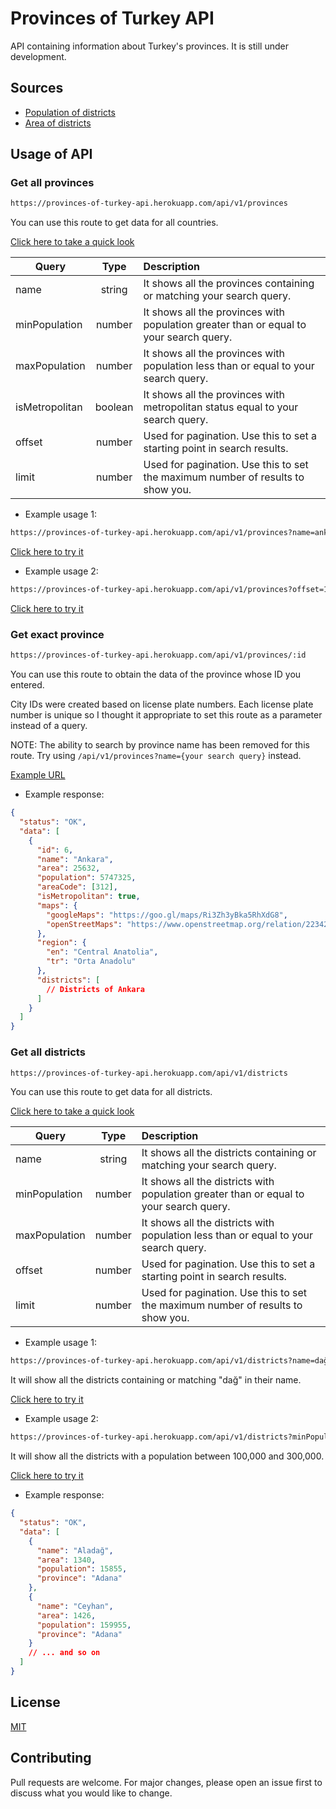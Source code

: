 # Provinces of Turkey API

API containing information about Turkey's provinces. It is still under development.

## Sources

- [Population of districts](https://biruni.tuik.gov.tr/medas)
- [Area of districts](https://web.archive.org/web/20190416051733/https://www.harita.gov.tr/images/urun/il_ilce_alanlari.pdf)

## Usage of API

### Get all provinces

```bash
https://provinces-of-turkey-api.herokuapp.com/api/v1/provinces
```

You can use this route to get data for all countries.

[Click here to take a quick look](https://provinces-of-turkey-api.herokuapp.com/api/v1/provinces)

| Query          |  Type   | Description                                                                            |
| -------------- | :-----: | :------------------------------------------------------------------------------------- |
| name           | string  | It shows all the provinces containing or matching your search query.                   |
| minPopulation  | number  | It shows all the provinces with population greater than or equal to your search query. |
| maxPopulation  | number  | It shows all the provinces with population less than or equal to your search query.    |
| isMetropolitan | boolean | It shows all the provinces with metropolitan status equal to your search query.        |
| offset         | number  | Used for pagination. Use this to set a starting point in search results.               |
| limit          | number  | Used for pagination. Use this to set the maximum number of results to show you.        |

- Example usage 1:

```bash
https://provinces-of-turkey-api.herokuapp.com/api/v1/provinces?name=ankara
```

[Click here to try it](https://provinces-of-turkey-api.herokuapp.com/api/v1/provinces?name=ankara)

- Example usage 2:

```bash
https://provinces-of-turkey-api.herokuapp.com/api/v1/provinces?offset=10&limit=10
```

[Click here to try it](https://provinces-of-turkey-api.herokuapp.com/api/v1/provinces?offset=10&limit=10)

### Get exact province

```bash
https://provinces-of-turkey-api.herokuapp.com/api/v1/provinces/:id
```

You can use this route to obtain the data of the province whose ID you entered.

City IDs were created based on license plate numbers. Each license plate number is unique so I thought it appropriate to set this route as a parameter instead of a query.

NOTE: The ability to search by province name has been removed for this route. Try using `/api/v1/provinces?name={your search query}` instead.

[Example URL](https://provinces-of-turkey-api.herokuapp.com/api/v1/provinces/6)

- Example response:

```json
{
  "status": "OK",
  "data": [
    {
      "id": 6,
      "name": "Ankara",
      "area": 25632,
      "population": 5747325,
      "areaCode": [312],
      "isMetropolitan": true,
      "maps": {
        "googleMaps": "https://goo.gl/maps/Ri3Zh3yBka5RhXdG8",
        "openStreetMaps": "https://www.openstreetmap.org/relation/223422"
      },
      "region": {
        "en": "Central Anatolia",
        "tr": "Orta Anadolu"
      },
      "districts": [
        // Districts of Ankara
      ]
    }
  ]
}
```

### Get all districts

```bash
https://provinces-of-turkey-api.herokuapp.com/api/v1/districts
```

You can use this route to get data for all districts.

[Click here to take a quick look](https://provinces-of-turkey-api.herokuapp.com/api/v1/districts)

| Query         |  Type  | Description                                                                            |
| ------------- | :----: | :------------------------------------------------------------------------------------- |
| name          | string | It shows all the districts containing or matching your search query.                   |
| minPopulation | number | It shows all the districts with population greater than or equal to your search query. |
| maxPopulation | number | It shows all the districts with population less than or equal to your search query.    |
| offset        | number | Used for pagination. Use this to set a starting point in search results.               |
| limit         | number | Used for pagination. Use this to set the maximum number of results to show you.        |

- Example usage 1:

```bash
https://provinces-of-turkey-api.herokuapp.com/api/v1/districts?name=dağ
```

It will show all the districts containing or matching "dağ" in their name.

[Click here to try it](https://provinces-of-turkey-api.herokuapp.com/api/v1/districts?name=dağ)

- Example usage 2:

```bash
https://provinces-of-turkey-api.herokuapp.com/api/v1/districts?minPopulation=100000&maxPopulation=300000
```

It will show all the districts with a population between 100,000 and 300,000.

[Click here to try it](https://provinces-of-turkey-api.herokuapp.com/api/v1/districts?minPopulation=100000&maxPopulation=300000)

- Example response:

```json
{
  "status": "OK",
  "data": [
    {
      "name": "Aladağ",
      "area": 1340,
      "population": 15855,
      "province": "Adana"
    },
    {
      "name": "Ceyhan",
      "area": 1426,
      "population": 159955,
      "province": "Adana"
    }
    // ... and so on
  ]
}
```

## License

[MIT](https://choosealicense.com/licenses/mit/)

## Contributing

Pull requests are welcome. For major changes, please open an issue first to discuss what you would like to change.
